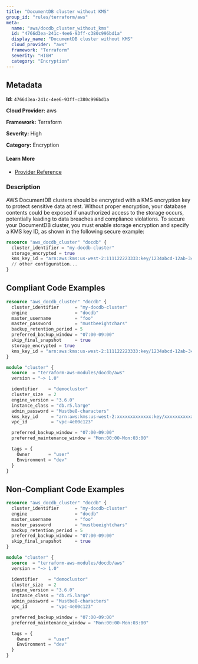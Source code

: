 ```yaml
---
title: "DocumentDB cluster without KMS"
group_id: "rules/terraform/aws"
meta:
  name: "aws/docdb_cluster_without_kms"
  id: "4766d3ea-241c-4ee6-93ff-c380c996bd1a"
  display_name: "DocumentDB cluster without KMS"
  cloud_provider: "aws"
  framework: "Terraform"
  severity: "HIGH"
  category: "Encryption"
---
```

## Metadata

**Id:** `4766d3ea-241c-4ee6-93ff-c380c996bd1a`

**Cloud Provider:** aws

**Framework:** Terraform

**Severity:** High

**Category:** Encryption

#### Learn More

 - [Provider Reference](https://registry.terraform.io/providers/hashicorp/aws/latest/docs/resources/docdb_cluster#kms_key_id)

### Description

 AWS DocumentDB clusters should be encrypted with a KMS encryption key to protect sensitive data at rest. Without proper encryption, your database contents could be exposed if unauthorized access to the storage occurs, potentially leading to data breaches and compliance violations. To secure your DocumentDB cluster, you must enable storage encryption and specify a KMS key ID, as shown in the following secure example:

```terraform
resource "aws_docdb_cluster" "docdb" {
  cluster_identifier = "my-docdb-cluster"
  storage_encrypted = true
  kms_key_id = "arn:aws:kms:us-west-2:111122223333:key/1234abcd-12ab-34cd-56ef-1234567890ab"
  // other configuration...
}
```


## Compliant Code Examples
```terraform
resource "aws_docdb_cluster" "docdb" {
  cluster_identifier      = "my-docdb-cluster"
  engine                  = "docdb"
  master_username         = "foo"
  master_password         = "mustbeeightchars"
  backup_retention_period = 5
  preferred_backup_window = "07:00-09:00"
  skip_final_snapshot     = true
  storage_encrypted = true
  kms_key_id = "arn:aws:kms:us-west-2:111122223333:key/1234abcd-12ab-34cd-56ef-1234567890ab"
}

```

```terraform
module "cluster" {
  source  = "terraform-aws-modules/docdb/aws"
  version = "~> 1.0"

  identifier    = "democlustor"
  cluster_size  = 2
  engine_version = "3.6.0"
  instance_class = "db.r5.large"
  admin_password = "Mustbe8-characters"
  kms_key_id     = "arn:aws:kms:us-west-2:xxxxxxxxxxxxx:key/xxxxxxxxxxxx"
  vpc_id         = "vpc-4e00c123"

  preferred_backup_window = "07:00-09:00"
  preferred_maintenance_window = "Mon:00:00-Mon:03:00"

  tags = {
    Owner       = "user"
    Environment = "dev"
  }
}
```
## Non-Compliant Code Examples
```terraform
resource "aws_docdb_cluster" "docdb" {
  cluster_identifier      = "my-docdb-cluster"
  engine                  = "docdb"
  master_username         = "foo"
  master_password         = "mustbeeightchars"
  backup_retention_period = 5
  preferred_backup_window = "07:00-09:00"
  skip_final_snapshot     = true
}

```

```terraform
module "cluster" {
  source  = "terraform-aws-modules/docdb/aws"
  version = "~> 1.0"

  identifier    = "democlustor"
  cluster_size  = 2
  engine_version = "3.6.0"
  instance_class = "db.r5.large"
  admin_password = "Mustbe8-characters"
  vpc_id         = "vpc-4e00c123"

  preferred_backup_window = "07:00-09:00"
  preferred_maintenance_window = "Mon:00:00-Mon:03:00"

  tags = {
    Owner       = "user"
    Environment = "dev"
  }
}
```